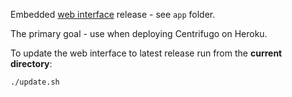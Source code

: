 Embedded [web interface](https://github.com/shilkin/web) release - see `app` folder.

The primary goal - use when deploying Centrifugo on Heroku.

To update the web interface to latest release run from the **current directory**:

```
./update.sh
```
